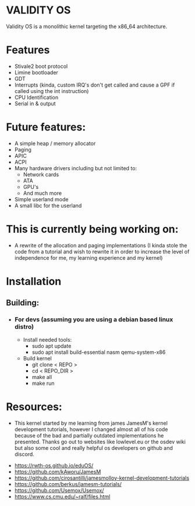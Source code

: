 # VALIDITY OS
Validity OS is a monolithic kernel targeting the x86_64 architecture.

# Features
- Stivale2 boot protocol
- Limine bootloader
- GDT
- Interrupts (kinda, custom IRQ's don't get called and cause a GPF if called using the int instruction)
- CPU Identification
- Serial in & output

# Future features:
- A simple heap / memory allocator
- Paging
- APIC
- ACPI
- Many hardware drivers including but not limited to:
	- Network cards
	- ATA
	- GPU's
	- And much more
- Simple userland mode
- A small libc for the userland

# This is currently being working on:
- A rewrite of the allocation and paging implementations (I kinda stole the code from a tutorial and wish to rewrite it in order to increase the level of independence for me, my learning experience and my kernel)

# Installation
## Building:
- ### For devs (assuming you are using a debian based linux distro)
	- Install needed tools:
		- sudo apt update
		- sudo apt install build-essential nasm qemu-system-x86
	- Build kernel
		- git clone < REPO >
		- cd < REPO_DIR >
		- make all
		- make run

# Resources:
- This kernel started by me learning from james JamesM's kernel development tutorials, however I changed almost all of his code because of the bad and partially outdated implementations he presented. Thanks go out to websites like lowlevel.eu or the osdev wiki but also some cool and really helpful os developers on github and discord.

* https://rwth-os.github.io/eduOS/
* https://github.com/kAworu/JamesM
* https://github.com/cirosantilli/jamesmolloy-kernel-development-tutorials
* https://github.com/berkus/jamesm-tutorials/
* https://github.com/Usemox/Usemox/
* https://www.cs.cmu.edu/~ralf/files.html
